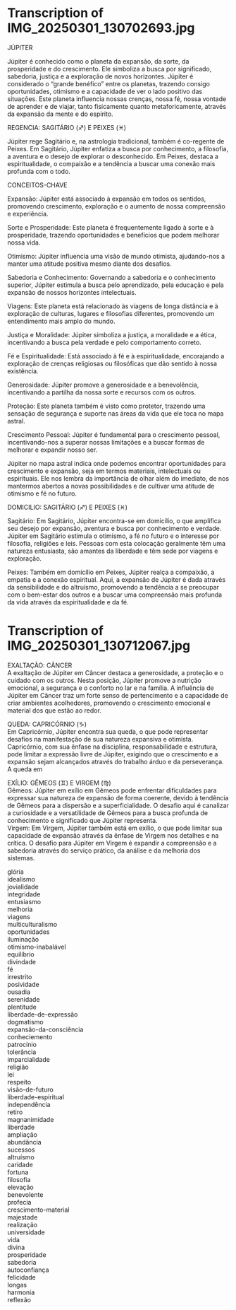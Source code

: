 # Transcription of IMG_20250301_130702693.jpg

JÚPITER

Júpiter é conhecido como o planeta da expansão, da sorte, da prosperidade e do crescimento. Ele simboliza a busca por significado, sabedoria, justiça e a exploração de novos horizontes. Júpiter é considerado o “grande benéfico” entre os planetas, trazendo consigo oportunidades, otimismo e a capacidade de ver o lado positivo das situações. Este planeta influencia nossas crenças, nossa fé, nossa vontade de aprender e de viajar, tanto fisicamente quanto metaforicamente, através da expansão da mente e do espírito.

REGENCIA: SAGITÁRIO (♐) E PEIXES (♓)

Júpiter rege Sagitário e, na astrologia tradicional, também é co-regente de Peixes. Em Sagitário, Júpiter enfatiza a busca por conhecimento, a filosofia, a aventura e o desejo de explorar o desconhecido. Em Peixes, destaca a espiritualidade, o compaixão e a tendência a buscar uma conexão mais profunda com o todo.

CONCEITOS-CHAVE

Expansão: Júpiter está associado à expansão em todos os sentidos, promovendo crescimento, exploração e o aumento de nossa compreensão e experiência.

Sorte e Prosperidade: Este planeta é frequentemente ligado à sorte e à prosperidade, trazendo oportunidades e benefícios que podem melhorar nossa vida.

Otimismo: Júpiter influencia uma visão de mundo otimista, ajudando-nos a manter uma atitude positiva mesmo diante dos desafios.

Sabedoria e Conhecimento: Governando a sabedoria e o conhecimento superior, Júpiter estimula a busca pelo aprendizado, pela educação e pela expansão de nossos horizontes intelectuais.

Viagens: Este planeta está relacionado às viagens de longa distância e à exploração de culturas, lugares e filosofias diferentes, promovendo um entendimento mais amplo do mundo.

Justiça e Moralidade: Júpiter simboliza a justiça, a moralidade e a ética, incentivando a busca pela verdade e pelo comportamento correto.

Fé e Espiritualidade: Está associado à fé e à espiritualidade, encorajando a exploração de crenças religiosas ou filosóficas que dão sentido à nossa existência.

Generosidade: Júpiter promove a generosidade e a benevolência, incentivando a partilha da nossa sorte e recursos com os outros.

Proteção: Este planeta também é visto como protetor, trazendo uma sensação de segurança e suporte nas áreas da vida que ele toca no mapa astral.

Crescimento Pessoal: Júpiter é fundamental para o crescimento pessoal, incentivando-nos a superar nossas limitações e a buscar formas de melhorar e expandir nosso ser.

Júpiter no mapa astral indica onde podemos encontrar oportunidades para crescimento e expansão, seja em termos materiais, intelectuais ou espirituais. Ele nos lembra da importância de olhar além do imediato, de nos mantermos abertos a novas possibilidades e de cultivar uma atitude de otimismo e fé no futuro.

DOMICILIO: SAGITÁRIO (♐) E PEIXES (♓)

Sagitário: Em Sagitário, Júpiter encontra-se em domicílio, o que amplifica seu desejo por expansão, aventura e busca por conhecimento e verdade. Júpiter em Sagitário estimula o otimismo, a fé no futuro e o interesse por filosofia, religiões e leis. Pessoas com esta colocação geralmente têm uma natureza entusiasta, são amantes da liberdade e têm sede por viagens e exploração.

Peixes: Também em domicílio em Peixes, Júpiter realça a compaixão, a empatia e a conexão espiritual. Aqui, a expansão de Júpiter é dada através da sensibilidade e do altruísmo, promovendo a tendência a se preocupar com o bem-estar dos outros e a buscar uma compreensão mais profunda da vida através da espiritualidade e da fé.

# Transcription of IMG_20250301_130712067.jpg

EXALTAÇÃO: CÂNCER  
A exaltação de Júpiter em Câncer destaca a generosidade, a proteção e o cuidado com os outros. Nesta posição, Júpiter promove a nutrição emocional, a segurança e o conforto no lar e na família. A influência de Júpiter em Câncer traz um forte senso de pertencimento e a capacidade de criar ambientes acolhedores, promovendo o crescimento emocional e material dos que estão ao redor.

QUEDA: CAPRICÓRNIO (♑)  
Em Capricórnio, Júpiter encontra sua queda, o que pode representar desafios na manifestação de sua natureza expansiva e otimista. Capricórnio, com sua ênfase na disciplina, responsabilidade e estrutura, pode limitar a expressão livre de Júpiter, exigindo que o crescimento e a expansão sejam alcançados através do trabalho árduo e da perseverança. A queda em

EXÍLIO: GÊMEOS (♊) E VIRGEM (♍)  
Gêmeos: Júpiter em exílio em Gêmeos pode enfrentar dificuldades para expressar sua natureza de expansão de forma coerente, devido à tendência de Gêmeos para a dispersão e a superficialidade. O desafio aqui é canalizar a curiosidade e a versatilidade de Gêmeos para a busca profunda de conhecimento e significado que Júpiter representa.  
Virgem: Em Virgem, Júpiter também está em exílio, o que pode limitar sua capacidade de expansão através da ênfase de Virgem nos detalhes e na crítica. O desafio para Júpiter em Virgem é expandir a compreensão e a sabedoria através do serviço prático, da análise e da melhoria dos sistemas.  

glória  
idealismo  
jovialidade  
integridade  
entusiasmo  
melhoria  
viagens  
multiculturalismo  
oportunidades  
iluminação  
otimismo-inabalável  
equilíbrio  
divindade  
fé  
irrestrito  
posividade  
ousadia  
serenidade  
plentitude  
liberdade-de-expressão  
dogmatismo  
expansão-da-consciência  
conheciemento  
patrocínio  
tolerância  
imparcialidade  
religião  
lei  
respeito  
visão-de-futuro  
liberdade-espiritual  
independência  
retiro  
magnanimidade  
liberdade  
ampliação  
abundância  
sucessos  
altruísmo  
caridade  
fortuna  
filosofia  
elevação  
benevolente  
profecia  
crescimento-material  
majestade  
realização  
universidade  
vida  
divina  
prosperidade  
sabedoria  
autoconfiança  
felicidade  
longas  
harmonia  
reflexão